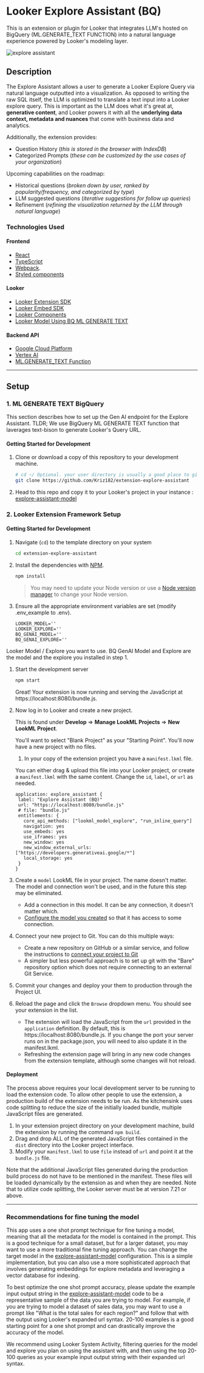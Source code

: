 # Looker Explore Assistant (BQ)

This is an extension or plugin for Looker that integrates LLM's hosted on BigQuery (ML.GENERATE_TEXT FUNCTION) into a natural language experience powered by Looker's modeling layer.

![explore assistant](https://media.giphy.com/media/v1.Y2lkPTc5MGI3NjExeTU2b2l1ajc5ZGk2Mnc3OGtqaXRyYW9jejUwa2NzdGhoMmV1cXI0NCZlcD12MV9pbnRlcm5hbF9naWZfYnlfaWQmY3Q9Zw/TQvvei5kuc8uQgMqSw/giphy.gif)

## Description

The Explore Assistant allows a user to generate a Looker Explore Query via natural language outputted into a visualization. As opposed to writing the raw SQL itself, the LLM is optimized to translate a text input into a Looker explore query. This is important as the LLM does what it's great at, **generative content**, and Looker powers it with all the **underlying data context, metadata and nuances** that come with business data and analytics.

Additionally, the extension provides:

 - Question History (*this is stored in the browser with IndexDB*)
 - Categorized Prompts (*these can be customized by the use cases of your organization*)

Upcoming capabilities on the roadmap:

 - Historical questions (*broken down by user, ranked by popularity/frequency, and categorized by type*)
 - LLM suggested questions (*iterative suggestions for follow up queries*)
 - Refinement (*refining the visualization returned by the LLM through natural language*)

### Technologies Used
#### Frontend
- [React](https://reactjs.org/)
- [TypeScript](https://www.typescriptlang.org/)
- [Webpack](https://webpack.js.org/).
- [Styled components](https://www.styled-components.com/docs)

#### Looker
- [Looker Extension SDK](https://github.com/looker-open-source/sdk-codegen/tree/main/packages/extension-sdk-react)
- [Looker Embed SDK](https://cloud.google.com/looker/docs/embed-sdk)
- [Looker Components](https://cloud.google.com/looker/docs/components)
- [Looker Model Using BQ ML GENERATE TEXT](https://github.com/Kriz182/explore-assistant-model)

#### Backend API
- [Google Cloud Platform](https://cloud.google.com/)
- [Vertex AI](https://cloud.google.com/vertex-ai)
- [ML.GENERATE_TEXT Function](https://cloud.google.com/bigquery/docs/generate-text)
- ---

## Setup
### 1. ML GENERATE TEXT BigQuery

This section describes how to set up the Gen AI endpoint for the Explore Assistant. TLDR; We use BigQuery ML GENERATE TEXT function that laverages text-bison to generate Looker's Query URL.

#### Getting Started for Development


1. Clone or download a copy of this repository to your development machine.

   ```bash
   # cd ~/ Optional. your user directory is usually a good place to git clone to.
   git clone https://github.com/Kriz182/extension-explore-assistant
   ```

2. Head to this repo and copy it to your Looker's project in your instance : [explore-assistant-model](https://github.com/Kriz182/explore-assistant-model) 

### 2. Looker Extension Framework Setup


#### Getting Started for Development

1. Navigate (`cd`) to the template directory on your system

   ```bash
   cd extension-explore-assistant
   ```

1. Install the dependencies with [NPM](https://docs.npmjs.com/downloading-and-installing-node-js-and-npm).

   ```bash
   npm install
   ```

   > You may need to update your Node version or use a [Node version manager](https://github.com/nvm-sh/nvm) to change your Node version.

1. Ensure all the appropriate environment variables are set (modify .env_example to .env).

   ```
   LOOKER_MODEL=''
   LOOKER_EXPLORE=''
   BQ_GENAI_MODEL=''
   BQ_GENAI_EXPLORE=''
   ```
Looker Model / Explore you want to use. 
BQ GenAI Model and Explore are the model and the explore you installed in step 1. 

1. Start the development server

   ```bash
   npm start
   ```

   Great! Your extension is now running and serving the JavaScript at https://localhost:8080/bundle.js.

1. Now log in to Looker and create a new project.

   This is found under **Develop** => **Manage LookML Projects** => **New LookML Project**.

   You'll want to select "Blank Project" as your "Starting Point". You'll now have a new project with no files.

   1. In your copy of the extension project you have a `manifest.lkml` file.

   You can either drag & upload this file into your Looker project, or create a `manifest.lkml` with the same content. Change the `id`, `label`, or `url` as needed.

   ```lookml
   application: explore_assistant {
    label: "Explore Assistant (BQ)"
    url: "https://localhost:8080/bundle.js"
    # file: "bundle.js"
    entitlements: {
      core_api_methods: ["lookml_model_explore", "run_inline_query"]
      navigation: yes
      use_embeds: yes
      use_iframes: yes
      new_window: yes
      new_window_external_urls: ["https://developers.generativeai.google/*"]
      local_storage: yes
    }
   }
   ```

1. Create a `model` LookML file in your project. The name doesn't matter. The model and connection won't be used, and in the future this step may be eliminated.

   - Add a connection in this model. It can be any connection, it doesn't matter which.
   - [Configure the model you created](https://docs.looker.com/data-modeling/getting-started/create-projects#configuring_a_model) so that it has access to some connection.

1. Connect your new project to Git. You can do this multiple ways:

   - Create a new repository on GitHub or a similar service, and follow the instructions to [connect your project to Git](https://docs.looker.com/data-modeling/getting-started/setting-up-git-connection)
   - A simpler but less powerful approach is to set up git with the "Bare" repository option which does not require connecting to an external Git Service.

1. Commit your changes and deploy your them to production through the Project UI.

1. Reload the page and click the `Browse` dropdown menu. You should see your extension in the list.
   - The extension will load the JavaScript from the `url` provided in the `application` definition. By default, this is https://localhost:8080/bundle.js. If you change the port your server runs on in the package.json, you will need to also update it in the manifest.lkml.
   - Refreshing the extension page will bring in any new code changes from the extension template, although some changes will hot reload.

#### Deployment

The process above requires your local development server to be running to load the extension code. To allow other people to use the extension, a production build of the extension needs to be run. As the kitchensink uses code splitting to reduce the size of the initially loaded bundle, multiple JavaScript files are generated.

1. In your extension project directory on your development machine, build the extension by running the command `npm build`.
2. Drag and drop ALL of the generated JavaScript files contained in the `dist` directory into the Looker project interface.
3. Modify your `manifest.lkml` to use `file` instead of `url` and point it at the `bundle.js` file.

Note that the additional JavaScript files generated during the production build process do not have to be mentioned in the manifest. These files will be loaded dynamically by the extension as and when they are needed. Note that to utilize code splitting, the Looker server must be at version 7.21 or above.

---

### Recommendations for fine tuning the model

This app uses a one shot prompt technique for fine tuning a model, meaning that all the metadata for the model is contained in the prompt. This is a good technique for a small dataset, but for a larger dataset, you may want to use a more traditional fine tuning approach. You can change the target model in the [explore-assistant-model](https://github.com/Kriz182/explore-assistant-model) configuration. This is a simple implementation, but you can also use a more sophisticated approach that involves generating embeddings for explore metadata and leveraging a vector database for indexing.

To best optimize the one shot prompt accuracy, please update the example input output string in the [explore-assistant-model](https://github.com/Kriz182/explore-assistant-model)  code to be a representative sample of the data you are trying to model. For example, if you are trying to model a dataset of sales data, you may want to use a prompt like "What is the total sales for each region?" and follow that with the output using Looker's expanded url syntax. 20-100 examples is a good starting point for a one shot prompt and can drastically improve the accuracy of the model.

We recommend using Looker System Activity, filtering queries for the model and explore you plan on using the assistant with, and then using the top 20-100 queries as your example input output string with their expanded url syntax.

